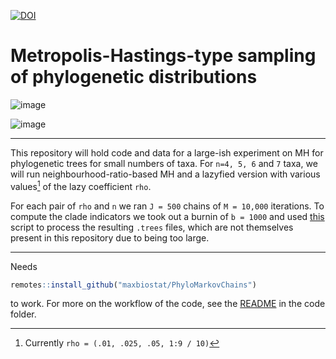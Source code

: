 [![DOI](https://zenodo.org/badge/661089501.svg)](https://zenodo.org/badge/latestdoi/661089501)

# Metropolis-Hastings-type sampling of phylogenetic distributions

![image](https://github.com/maxbiostat/phylogenetic_MH/assets/2875083/226d07b4-5ba7-4e9d-9fc6-8354ae3b234c)


![image](https://github.com/maxbiostat/phylogenetic_MH/assets/2875083/820c504d-7080-45ec-965b-b1387b2ce2bc)

---

This repository will hold code and data for a large-ish experiment on MH for phylogenetic trees for small numbers of taxa. For `n=4, 5, 6` and `7` taxa, we will run neighbourhood-ratio-based MH and a lazyfied version with various values[^1] of the lazy coefficient `rho`.

For each pair of `rho` and `n` we ran `J = 500` chains of `M = 10,000` iterations. To compute the clade indicators we took out a burnin of `b = 1000` and used [this](https://github.com/maxbiostat/phylogenetic_MH/blob/main/code/get_clademaps.sh) script to process the resulting `.trees` files, which are not themselves present in this repository due to being too large. 

---
Needs
```r
remotes::install_github("maxbiostat/PhyloMarkovChains")
```
to work. 
For more on the workflow of the code, see the [README](https://github.com/maxbiostat/phylogenetic_MH/blob/main/code/README.md) in the code folder.

[^1]: Currently  `rho = (.01, .025, .05, 1:9 / 10)`
